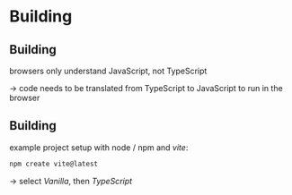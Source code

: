 # Building

## Building

browsers only understand JavaScript, not TypeScript

→ code needs to be translated from TypeScript to JavaScript to run in the browser

## Building

example project setup with node / npm and _vite_:

```bash
npm create vite@latest
```

→ select _Vanilla_, then _TypeScript_
